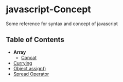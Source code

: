 # javascript-Concept
Some reference for syntax and concept of javascript

## Table of Contents
- **Array**
  - [Concat](Array/Concat.md)
- [Currying](Currying/Currying.md)
- [Object.assign()](Object-Assign/Assign.md)
- [Spread Operator](Spread-Operator/Spread.md)